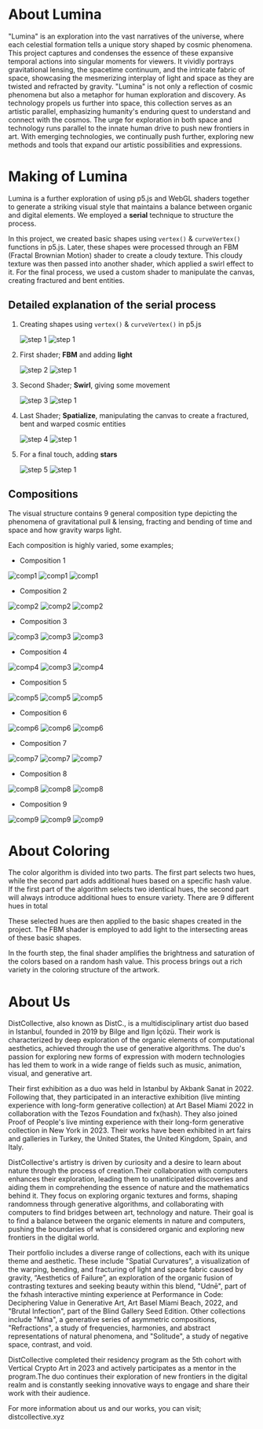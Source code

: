 # About Lumina
"Lumina" is an exploration into the vast narratives of the universe, where each celestial formation tells a unique story shaped by cosmic phenomena. This project captures and condenses the essence of these expansive temporal actions into singular moments for viewers. It vividly portrays gravitational lensing, the spacetime continuum, and the intricate fabric of space, showcasing the mesmerizing interplay of light and space as they are twisted and refracted by gravity. "Lumina" is not only a reflection of cosmic phenomena but also a metaphor for human exploration and discovery. As technology propels us further into space, this collection serves as an artistic parallel, emphasizing humanity's enduring quest to understand and connect with the cosmos. The urge for exploration in both space and technology runs parallel to the innate human drive to push new frontiers in art. With emerging technologies, we continually push further, exploring new methods and tools that expand our artistic possibilities and expressions.

# Making of Lumina

Lumina is a further exploration of using p5.js and WebGL shaders together to generate a striking visual style that maintains a balance between organic and digital elements. We employed a **serial** technique to structure the process.

In this project, we created basic shapes using `vertex()` & `curveVertex()` functions in p5.js. Later, these shapes were processed through an FBM (Fractal Brownian Motion) shader to create a cloudy texture. This cloudy texture was then passed into another shader, which applied a swirl effect to it. For the final process, we used a custom shader to manipulate the canvas, creating fractured and bent entities. 

## Detailed explanation of the **serial** process

1. Creating shapes using `vertex()` & `curveVertex()` in p5.js

   ![step 1](assets/1_1.jpg) ![step 1](assets/2.jpg)

2. First shader; **FBM** and adding **light**

   ![step 2](assets/2_1v1.jpg) ![step 1](assets/2_2.jpg)
   
3. Second Shader; **Swirl**, giving some movement

   ![step 3](assets/3_1.jpg) ![step 1](assets/2_3.jpg)

4. Last Shader; **Spatialize**, manipulating the canvas to create a fractured, bent and warped cosmic entities

   ![step 4](assets/4_1.jpg) ![step 1](assets/2_4.jpg)

5. For a final touch, adding **stars**

   ![step 5](assets/5_1.jpg) ![step 1](assets/2_5.jpg)

## Compositions 

The visual structure contains 9 general composition type depicting the phenomena of gravitational pull & lensing, fracting and bending of time and space and how gravity warps light.

Each composition is highly varied, some examples;

* Composition 1

![comp1](assets/comp1/comp1_1.jpg) ![comp1](assets/comp1/comp1_2.jpg) ![comp1](assets/comp1/comp1_3.jpg)

* Composition 2

![comp2](assets/comp2/comp2_1.jpg) ![comp2](assets/comp2/comp2_2.jpg) ![comp2](assets/comp2/comp2_3.jpg)

* Composition 3

![comp3](assets/comp3/comp3_1.jpg) ![comp3](assets/comp3/comp3_2.jpg) ![comp3](assets/comp3/comp3_3.jpg)

* Composition 4

![comp4](assets/comp4/comp4_1.jpg) ![comp3](assets/comp4/comp4_2.jpg) ![comp4](assets/comp4/comp4_3.jpg)

* Composition 5

![comp5](assets/comp5/comp5_1.jpg) ![comp5](assets/comp5/com5_2.jpg) ![comp5](assets/comp5/comp5_3.jpg)

* Composition 6

![comp6](assets/comp6/comp6_1.jpg) ![comp6](assets/comp6/comp6_2.jpg) ![comp6](assets/comp6/comp6_3.jpg)

* Composition 7

![comp7](assets/comp7/comp7_1.jpg) ![comp7](assets/comp7/comp7_2.jpg) ![comp7](assets/comp7/comp7_3.jpg)

* Composition 8

![comp8](assets/comp8/comp8_1.jpg) ![comp8](assets/comp8/comp8_2.jpg) ![comp8](assets/comp8/comp8_3.jpg)

* Composition 9

![comp9](assets/comp9/comp9_1.jpg) ![comp9](assets/comp9/comp9_2.jpg) ![comp9](assets/comp9/comp9_3.jpg)


# About Coloring

The color algorithm is divided into two parts. The first part selects two hues, while the second part adds additional hues based on a specific hash value. If the first part of the algorithm selects two identical hues, the second part will always introduce additional hues to ensure variety. There are 9 different hues in total

These selected hues are then applied to the basic shapes created in the project. The FBM shader is employed to add light to the intersecting areas of these basic shapes.

In the fourth step, the final shader amplifies the brightness and saturation of the colors based on a random hash value. This process brings out a rich variety in the coloring structure of the artwork.

# About Us
DistCollective, also known as DistC., is a multidisciplinary artist duo based in Istanbul, founded in 2019 by Bilge and Ilgın İçözü. Their work is characterized by deep exploration of the organic elements of computational aesthetics, achieved through the use of generative algorithms. The duo's passion for exploring new forms of expression with modern technologies has led them to work in a wide range of fields such as music, animation, visual, and generative art.

Their first exhibition as a duo was held in Istanbul by Akbank Sanat in 2022. Following that, they participated in an interactive exhibition (live minting experience with long-form generative collection) at Art Basel Miami 2022 in collaboration with the Tezos Foundation and fx(hash). They also joined Proof of People's live minting experience with their long-form generative collection in New York in 2023. Their works have been exhibited in art fairs and galleries in Turkey, the United States, the United Kingdom, Spain, and Italy.

DistCollective's artistry is driven by curiosity and a desire to learn about nature through the process of creation.Their collaboration with computers enhances their exploration, leading them to unanticipated discoveries and aiding them in comprehending the essence of nature and the mathematics behind it. They focus on exploring organic textures and forms, shaping randomness through generative algorithms, and collaborating with computers to find bridges between art, technology and nature. Their goal is to find a balance between the organic elements in nature and computers, pushing the boundaries of what is considered organic and exploring new frontiers in the digital world.

Their portfolio includes a diverse range of collections, each with its unique theme and aesthetic. These include "Spatial Curvatures", a visualization of the warping, bending, and fracturing of light and space fabric caused by gravity, “Aesthetics of Failure”, an exploration of the organic fusion of contrasting textures and seeking beauty within this blend, "Udnē", part of the fxhash interactive minting experience at Performance in Code: Deciphering Value in Generative Art, Art Basel Miami Beach, 2022, and "Brutal Infection", part of the Blind Gallery Seed Edition. Other collections include "Mina", a generative series of asymmetric compositions, "Refractions", a study of frequencies, harmonies, and abstract representations of natural phenomena, and "Solitude", a study of negative space, contrast, and void.

DistCollective completed their residency program as the 5th cohort with Vertical Crypto Art in 2023 and actively participates as a mentor in the program.The duo continues their exploration of new frontiers in the digital realm and is constantly seeking innovative ways to engage and share their work with their audience.

For more information about us and our works, you can visit; distcollective.xyz

